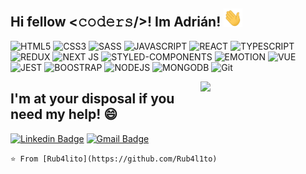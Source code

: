 <h2> Hi fellow <𝚌𝚘𝚍𝚎𝚛𝚜/>! Im Adrián! <img src="https://raw.githubusercontent.com/ABSphreak/ABSphreak/master/gifs/Hi.gif" width="30px"></h2>

![HTML5](https://img.shields.io/badge/HTML5-E34F26?style=for-the-badge&logo=html5&logoColor=white)
![CSS3](https://img.shields.io/badge/CSS3-1572B6?style=for-the-badge&logo=css3&logoColor=white)
![SASS](https://img.shields.io/badge/Sass-CC6699?style=for-the-badge&logo=sass&logoColor=white)
![JAVASCRIPT](https://img.shields.io/badge/JavaScript-323330?style=for-the-badge&logo=javascript&logoColor=F7DF1E)
![REACT](https://img.shields.io/badge/React-20232A?style=for-the-badge&logo=react&logoColor=61DAFB)
![TYPESCRIPT](https://img.shields.io/badge/typescript-%23007ACC.svg?style=for-the-badge&logo=typescript&logoColor=white)
![REDUX](https://img.shields.io/badge/Redux-593D88?style=for-the-badge&logo=redux&logoColor=white)
![NEXT JS](https://img.shields.io/badge/Next-black?style=for-the-badge&logo=next.js&logoColor=white)
![STYLED-COMPONENTS](https://img.shields.io/badge/styled--components-DB7093?style=for-the-badge&logo=styled-components&logoColor=white)
![EMOTION](https://img.shields.io/badge/emotion-DB9393?style=for-the-badge&logo=emotion&logoColor=white)
![VUE](https://img.shields.io/badge/Vue.js-35495E?style=for-the-badge&logo=vue.js&logoColor=4FC08D)
![JEST](https://img.shields.io/badge/-jest-%23C21325?style=for-the-badge&logo=jest&logoColor=white)
![BOOSTRAP](https://img.shields.io/badge/Bootstrap-563D7C?style=for-the-badge&logo=bootstrap&logoColor=white)
![NODEJS](https://img.shields.io/badge/Node.js-43853D?style=for-the-badge&logo=node.js&logoColor=white)
![MONGODB](https://img.shields.io/badge/MongoDB-4EA94B?style=for-the-badge&logo=mongodb&logoColor=white)
![Git](https://img.shields.io/badge/git-%23F05033.svg?style=for-the-badge&logo=git&logoColor=white)

<img align='right' src='https://user-images.githubusercontent.com/5713670/87202985-820dcb80-c2b6-11ea-9f56-7ec461c497c3.gif' width='200"'>

## I'm at your disposal if you need my help! 😄

[![Linkedin Badge](https://img.shields.io/badge/LinkedIn-0077B5?style=for-the-badge&logo=linkedin&logoColor=white)](https://www.linkedin.com/in/adrian-p%C3%A9rez-garcia-693b86144/)
[![Gmail Badge](https://img.shields.io/badge/Gmail-D14836?style=for-the-badge&logo=gmail&logoColor=white)](mailto:adrian.perez.garcia2018@gmail.com)

```⭐️ From [Rub4lito](https://github.com/Rub4l1to)```
